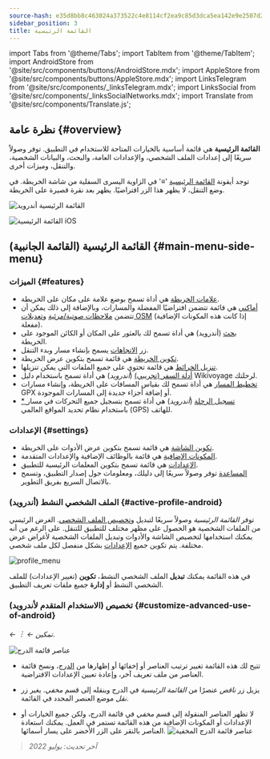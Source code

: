 ```yaml
---
source-hash: e35d8bb8c463024a373522c4e8114cf2ea9c85d3dca5ea142e9e2507d2330c58
sidebar_position: 3
title: القائمة الرئيسية
---
```

import Tabs from '@theme/Tabs';
import TabItem from '@theme/TabItem';
import AndroidStore from '@site/src/components/buttons/AndroidStore.mdx';
import AppleStore from '@site/src/components/buttons/AppleStore.mdx';
import LinksTelegram from '@site/src/components/_linksTelegram.mdx';
import LinksSocial from '@site/src/components/_linksSocialNetworks.mdx';
import Translate from '@site/src/components/Translate.js';




## نظرة عامة {#overview}

**القائمة الرئيسية** هي قائمة أساسية بالخيارات المتاحة للاستخدام في التطبيق. توفر وصولاً سريعًا إلى إعدادات الملف الشخصي، والإعدادات العامة، والبحث، والبيانات الشخصية، والتنقل، وميزات أخرى.

توجد أيقونة [القائمة الرئيسية](../widgets/map-buttons.md#main-menu) '&#8801;' في الزاوية اليسرى السفلية من شاشة الخريطة. في وضع التنقل، لا يظهر هذا الزر افتراضيًا. يظهر بعد نقرة قصيرة على الخريطة.

<Tabs groupId="operating-systems" queryString="current-os">

<TabItem value="android" label="أندرويد">

![القائمة الرئيسية أندرويد](@site/static/img/menu/main_menu_android.png)

</TabItem>

<TabItem value="ios" label="iOS">

![القائمة الرئيسية iOS](@site/static/img/menu/main_menu_ios.png)

</TabItem>

</Tabs>


## القائمة الرئيسية (القائمة الجانبية) {#main-menu-side-menu}

### الميزات {#features}

- [علامات الخريطة](../personal/markers.md) هي أداة تسمح بوضع علامة على مكان على الخريطة.
- [أماكني](../personal/myplaces.md) هي قائمة تتضمن افتراضيًا المفضلة والمسارات، وبالإضافة إلى ذلك يمكن أن تتضمن [ملاحظات صوتية/مرئية](../plugins/audio-video-notes.md) و[تعديلات OSM](../plugins/osm-editing.md) (إذا كانت هذه المكونات الإضافية مفعلة).
- [بحث](../search/index.md) (أندرويد) هي أداة تسمح لك بالعثور على المكان أو الكائن الموجود على الخريطة.
- زر [الاتجاهات](../widgets/map-buttons.md#directions) يسمح بإنشاء مسار وبدء التنقل.
- [تكوين الخريطة](../map/configure-map-menu.md) هي قائمة تسمح بتكوين عرض الخريطة.
- [تنزيل الخرائط](../start-with/download-maps.md) هي قائمة تحتوي على جميع الملفات التي يمكن تنزيلها.
- [أدلة السفر (تجريبي)](../plan-route/travel-guides.md) (*أندرويد*) هي أداة تسمح باستخدام دليل Wikivoyage لرحلتك.
- [تخطيط المسار](../plan-route/create-route.md) هي أداة تسمح لك بقياس المسافات على الخريطة، وإنشاء مسارات GPX أو إضافة أجزاء جديدة إلى المسارات الموجودة.
- [* تسجيل الرحلة](../plugins/trip-recording.md) (*أندرويد*) هي أداة تسمح بتسجيل جميع التحركات في مسار باستخدام نظام تحديد المواقع العالمي (GPS) للهاتف.

### الإعدادات {#settings}

- [تكوين الشاشة](../widgets/configure-screen.md) هي قائمة تسمح بتكوين عرض الأدوات على الخريطة.
- [المكونات الإضافية](../plugins/index.md#configure-plugin) هي قائمة بالوظائف الإضافية والإعدادات المتقدمة.
- [الإعدادات](../personal/global-settings.md) هي قائمة تسمح بتكوين المعلمات الرئيسية للتطبيق.
- [المساعدة](./first-steps.md#offline-help) توفر وصولاً سريعًا إلى دليلك، ومعلومات حول إصدار التطبيق، وتسمح بالاتصال السريع بفريق التطوير.

### الملف الشخصي النشط (أندرويد) {#active-profile-android}

توفر *القائمة الرئيسية* وصولاً سريعًا لتبديل و[تخصيص الملف الشخصي](../personal/profiles.md). الغرض الرئيسي من الملفات الشخصية هو الحصول على مظهر مختلف للتطبيق للتنقل. على الرغم من أنه يمكنك استخدامها لتخصيص الشاشة والأدوات وتبديل الملفات الشخصية لأغراض عرض مختلفة. يتم تكوين جميع [الإعدادات](../personal/profiles.md) بشكل منفصل لكل ملف شخصي.

![profile_menu](@site/static/img/menu/profile_menu.png)

في هذه القائمة يمكنك **تبديل** الملف الشخصي النشط، **تكوين** (تغيير الإعدادات) للملف الشخصي النشط أو **إدارة** جميع ملفات تعريف التطبيق.

### تخصيص (الاستخدام المتقدم لأندرويد) {#customize-advanced-use-of-android}

*<Translate android="true" ids="shared_string_menu,configure_profile,ui_customization,shared_string_drawer"/> ← &#65049; ← تمكين*.

![عناصر قائمة الدرج](@site/static/img/settings/drawer_menu_correct.png)

- تتيح لك هذه القائمة تغيير ترتيب العناصر أو إخفائها أو إظهارها من [الدرج](../personal/profiles.md#drawer)، ونسخ قائمة العناصر من ملف تعريف آخر، وإعادة تعيين الإعدادات الافتراضية.

- يزيل زر *ناقص* عنصرًا من *القائمة الرئيسية* في الدرج وينقله إلى قسم *مخفي*. يغير زر *نقل* موضع العنصر المحدد في القائمة.

- لا تظهر العناصر المنقولة إلى قسم *مخفي* في قائمة الدرج، ولكن جميع الخيارات أو الإعدادات أو المكونات الإضافية من هذه القائمة تستمر في العمل. يمكنك استعادة العناصر بالنقر على الزر الأخضر على يسار أسمائها.
    ![عناصر قائمة الدرج المخفية](@site/static/img/settings/drawer_menu_hidden_items.png)

> *آخر تحديث: يوليو 2022*